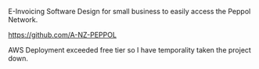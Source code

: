 E-Invoicing Software Design for small business to easily access the Peppol Network.

https://github.com/A-NZ-PEPPOL

AWS Deployment exceeded free tier so I have temporality taken the project down.
